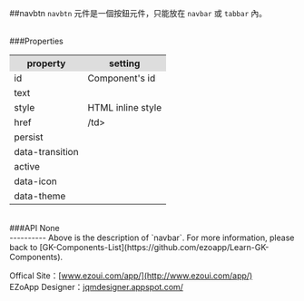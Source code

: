 ##navbtn
`navbtn` 元件是一個按鈕元件，只能放在 `navbar` 或 `tabbar` 內。 

<br/>
###Properties
<table>

<tr>
<th style="background:#ddd;">property</th>
<th style="background:#ddd;">setting</th>
</tr>

<tr>
<td>id</td>
<td>Component's id</td>
</tr>

<tr>
<td>text</td>
<td></td>
</tr>

<tr>
<td>style</td>
<td>HTML inline style</td>
</tr>

<tr>
<td>href</td>
<td>/td>
</tr>

<tr>
<td>persist</td>
<td></td>
</tr>

<tr>
<td>data-transition</td>
<td></td>
</tr>

<tr>
<td>active</td>
<td></td>
</tr>

<tr>
<td>data-icon</td>
<td></td>
</tr>

<tr>
<td>data-theme</td>
<td></td>
</tr>

</table>

<br/>
###API
None


<br/>
----------
Above is the description of `navbar`. For more information, please back to [GK-Components-List](https://github.com/ezoapp/Learn-GK-Components).

Offical Site：[www.ezoui.com/app/](http://www.ezoui.com/app/)  
EZoApp Designer：[jqmdesigner.appspot.com/](http://jqmdesigner.appspot.com/)




